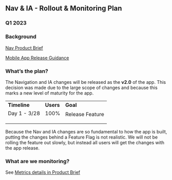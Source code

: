 ## Nav & IA - Rollout & Monitoring Plan 


### Q1 2023


### Background

[Nav Product Brief](https://github.com/department-of-veterans-affairs/va.gov-team/blob/master/products/va-mobile-app/features/nav-and-IA-updates/nav-and-IA-product-brief.md)

[Mobile App Release Guidance](https://github.com/department-of-veterans-affairs/va.gov-team/tree/master/products/va-mobile-app/releases)


### What’s the plan?

The Navigation and IA changes will be released as the **v2.0** of the app.  This decision was made due to the large scope of changes and because this marks a new level of maturity for the app.


<table>
  <tr>
   <td><strong>Timeline</strong>
   </td>
   <td><strong>Users</strong>
   </td>
   <td><strong>Goal</strong>
   </td>
  </tr>
  <tr>
   <td>Day 1 - 3/28
   </td>
   <td>100%
   </td>
   <td rowspan="2" >Release Feature
   </td>
  </tr>
  <tr>
   <td>
   </td>
   <td>
   </td>
  </tr>
  <tr>
   <td>
   </td>
   <td>
   </td>
   <td rowspan="2" >
   </td>
  </tr>
  <tr>
   <td>
   </td>
   <td>
   </td>
  </tr>
</table>


Because the Nav and IA changes are so fundamental to how the app is built, putting the changes behind a Feature Flag is not realistic.  We will not be rolling the feature out slowly, but instead all users will get the changes with the app release. 


### What are we monitoring?

See [Metrics details in Product Brief ](https://github.com/department-of-veterans-affairs/va.gov-team/blob/master/products/va-mobile-app/features/nav-and-IA-updates/nav-and-IA-product-brief.md)

